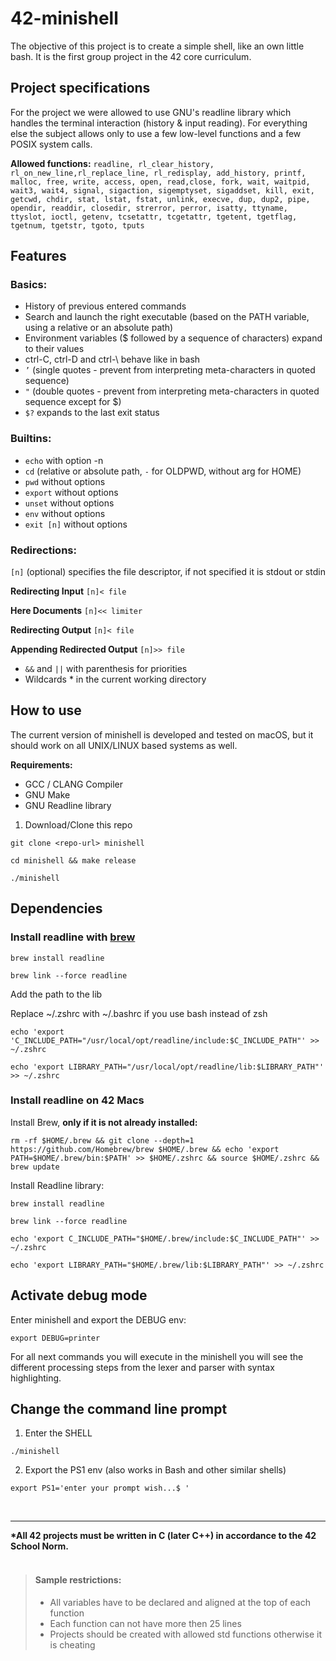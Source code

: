 # 42-minishell

The objective of this project is to create a simple shell, like an own little bash.
It is the first group project in the 42 core curriculum.

## Project specifications

For the project we were allowed to use GNU's readline library which handles the terminal interaction (history & input reading).
For everything else the subject allows only to use a few low-level functions and a few POSIX system calls.

<b>Allowed functions:</b>
```readline, rl_clear_history, rl_on_new_line,rl_replace_line, rl_redisplay, add_history, printf, malloc, free, write, access, open, read,close, fork, wait, waitpid, wait3, wait4, signal, sigaction, sigemptyset, sigaddset, kill, exit, getcwd, chdir, stat, lstat, fstat, unlink, execve, dup, dup2, pipe, opendir, readdir, closedir, strerror, perror, isatty, ttyname, ttyslot, ioctl, getenv, tcsetattr, tcgetattr, tgetent, tgetflag, tgetnum, tgetstr, tgoto, tputs```

## Features

### Basics:
- History of previous entered commands
- Search and launch the right executable (based on the PATH variable, using a relative or an absolute path)
- Environment variables ($ followed by a sequence of characters) expand to their values
- ctrl-C, ctrl-D and ctrl-\ behave like in bash
- ```’``` (single quotes - prevent from interpreting meta-characters in quoted sequence)
- ```"``` (double quotes - prevent from interpreting meta-characters in quoted sequence except for $)
- ```$?``` expands to the last exit status

### Builtins:
- ```echo``` with option -n
- ```cd``` (relative or absolute path, ```-``` for OLDPWD, without arg for HOME)
- ```pwd``` without options
- ```export``` without options
- ```unset``` without options
- ```env``` without options
- ```exit [n]``` without options

### Redirections:

```[n]``` (optional) specifies the file descriptor, if not specified it is stdout or stdin

<b>Redirecting Input</b> ```[n]< file```

<b>Here Documents</b> ```[n]<< limiter```

<b>Redirecting Output</b> ```[n]< file```

<b>Appending Redirected Output</b> ```[n]>> file```

- ```&&``` and ```||``` with parenthesis for priorities
- Wildcards * in the current working directory

## How to use

The current version of minishell is developed and tested on macOS, but it should work on all UNIX/LINUX based systems as well.

<b>Requirements:</b>
- GCC / CLANG Compiler
- GNU Make
- GNU Readline library

1. Download/Clone this repo
```
git clone <repo-url> minishell
```
```
cd minishell && make release
```
```
./minishell
```

## Dependencies
### Install readline with [brew](https://brew.sh/)
```
brew install readline
```

```
brew link --force readline
```

Add the path to the lib

Replace ~/.zshrc with ~/.bashrc if you use bash instead of zsh
```
echo 'export 'C_INCLUDE_PATH="/usr/local/opt/readline/include:$C_INCLUDE_PATH"' >> ~/.zshrc
```
```
echo 'export LIBRARY_PATH="/usr/local/opt/readline/lib:$LIBRARY_PATH"' >> ~/.zshrc
```

### Install readline on 42 Macs

Install Brew, <b>only if it is not already installed:</b>

```
rm -rf $HOME/.brew && git clone --depth=1 https://github.com/Homebrew/brew $HOME/.brew && echo 'export PATH=$HOME/.brew/bin:$PATH' >> $HOME/.zshrc && source $HOME/.zshrc && brew update
```

Install Readline library:
```
brew install readline
```

```
brew link --force readline
```

```
echo 'export C_INCLUDE_PATH="$HOME/.brew/include:$C_INCLUDE_PATH"' >> ~/.zshrc
```

```
echo 'export LIBRARY_PATH="$HOME/.brew/lib:$LIBRARY_PATH"' >> ~/.zshrc
```

## Activate debug mode

Enter minishell and export the DEBUG env:

```
export DEBUG=printer
```

For all next commands you will execute in the minishell you will see the different processing steps from the lexer and parser with syntax highlighting.

## Change the command line prompt
1. Enter the SHELL
```
./minishell
```
2. Export the PS1 env (also works in Bash and other similar shells)
```
export PS1='enter your prompt wish...$ '
```


<br>
<hr>
<b>*All 42 projects must be written in C (later C++) in accordance to the 42 School Norm.<br></b>
<br>

> #### Sample restrictions:
> - All variables have to be declared and aligned at the top of each function
> - Each function can not have more then 25 lines
> - Projects should be created with allowed std functions otherwise it is cheating

